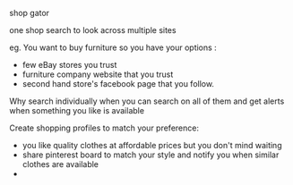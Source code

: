 shop gator

one shop search to look across multiple sites

eg. You want to buy furniture so you have your options :
- few eBay stores you trust
- furniture company website that you trust 
- second hand store's facebook page that you follow.

Why search individually when you can search on all of them and get alerts when something you like is available

Create shopping profiles to match your preference:
- you like quality clothes at affordable prices but you don't mind waiting
- share pinterest board to match your style and notify you when similar clothes are available 
- 